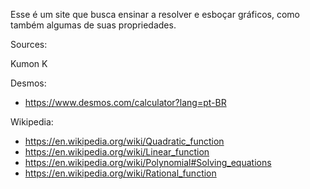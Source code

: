 Esse é um site que busca ensinar a resolver e esboçar gráficos, como também algumas de suas propriedades.

Sources:

Kumon K

Desmos:
- https://www.desmos.com/calculator?lang=pt-BR

Wikipedia:
- https://en.wikipedia.org/wiki/Quadratic_function
- https://en.wikipedia.org/wiki/Linear_function
- https://en.wikipedia.org/wiki/Polynomial#Solving_equations
- https://en.wikipedia.org/wiki/Rational_function
